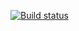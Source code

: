 [![Build status](https://ci.appveyor.com/api/projects/status/hhwev4mdhn60n8uw?svg=true)](https://ci.appveyor.com/project/AnnaPo-hub/cashbackservice)
